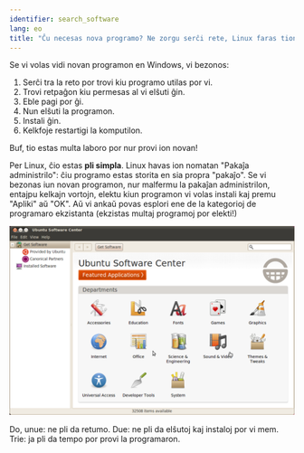 ```yaml
---
identifier: search_software
lang: eo
title: "Ĉu necesas nova programo? Ne zorgu serĉi rete, Linux faras tion por vi."
---
```


Se vi volas vidi novan programon en Windows, vi bezonos:

<ol>
<li>Serĉi tra la reto por trovi kiu programo utilas por vi.</li>
<li>Trovi retpaĝon kiu permesas al vi elŝuti ĝin.</li>
<li>Eble pagi por ĝi.</li>
<li>Nun elŝuti la programon.</li>
<li>Instali ĝin.</li>
<li>Kelkfoje restartigi la komputilon.</li>
</ol>

Buf, tio estas multa laboro por nur provi ion novan!

Per Linux, ĉio estas <b>pli simpla</b>. Linux havas ion nomatan "Pakaĵa administrilo": ĉiu programo estas storita en sia propra "pakaĵo". Se vi bezonas iun novan programon, nur malfermu la pakaĵan administrilon, entajpu kelkajn vortojn, elektu kiun programon vi volas instali kaj premu "Apliki" aŭ "OK". Aŭ vi ankaŭ povas esplori ene de la kategorioj de programaro ekzistanta (ekzistas multaj programoj por elekti!)

<img src="/img/synaptic.png" />

Do, unue: ne pli da retumo. Due: ne pli da elŝutoj kaj instaloj por vi mem. Trie: ja pli da tempo por provi la programaron.




